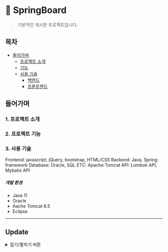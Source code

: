 # :paperclip: SpringBoard
>기본적인 게시판 프로젝트입니다.

## 목차
- [들어가며](#들어가며)
  - [프로젝트 소개](#1-프로젝트-소개)    
  - [기능](#2-기능)    
  - [사용 기술](#3-사용-기술)   
     - [백엔드](#3-1-백엔드)
     - [프론트엔드](#3-2-프론트엔드)





## 들어가며
### 1. 프로젝트 소개

### 2. 프로젝트 기능

### 3. 사용 기술
Frontend: javascript, jQuery, bootstrap, HTML/CSS
Backend: Java, Spring framework
Database: Oracle, SQL
ETC: Apache Tomcat
API: Lombok API, Mybatis API
##### 개발 환경
- Java 11
- Oracle
- Aache Tomcat 8.5
- Eclipse


---
## Update
<details>
<summary>접기/펼치기 버튼</summary>
<div markdown="1">

|날짜|내용|버전|
|--|--|--|
|23.02.01|boardCRUD 제작|v1.0|
|23.02.02|Ajax 비동기 처리 추가|v1.1|
|23.02.08|@RestController 작업|v1.2|

</div>
</details>
